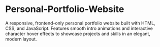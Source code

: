 # Personal-Portfolio-Website
A responsive, frontend-only personal portfolio website built with HTML, CSS, and JavaScript. Features smooth intro animations and interactive character hover effects to showcase projects and skills in an elegant, modern layout.
